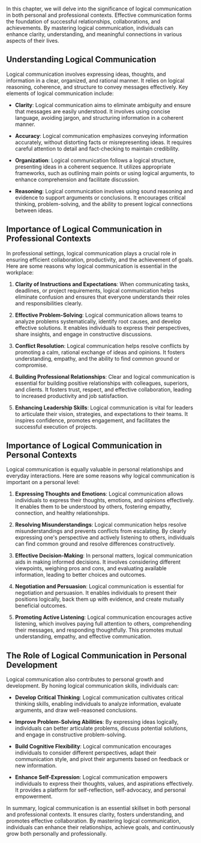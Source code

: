 
In this chapter, we will delve into the significance of logical communication in both personal and professional contexts. Effective communication forms the foundation of successful relationships, collaborations, and achievements. By mastering logical communication, individuals can enhance clarity, understanding, and meaningful connections in various aspects of their lives.

**Understanding Logical Communication**
---------------------------------------

Logical communication involves expressing ideas, thoughts, and information in a clear, organized, and rational manner. It relies on logical reasoning, coherence, and structure to convey messages effectively. Key elements of logical communication include:

* **Clarity**: Logical communication aims to eliminate ambiguity and ensure that messages are easily understood. It involves using concise language, avoiding jargon, and structuring information in a coherent manner.

* **Accuracy**: Logical communication emphasizes conveying information accurately, without distorting facts or misrepresenting ideas. It requires careful attention to detail and fact-checking to maintain credibility.

* **Organization**: Logical communication follows a logical structure, presenting ideas in a coherent sequence. It utilizes appropriate frameworks, such as outlining main points or using logical arguments, to enhance comprehension and facilitate discussion.

* **Reasoning**: Logical communication involves using sound reasoning and evidence to support arguments or conclusions. It encourages critical thinking, problem-solving, and the ability to present logical connections between ideas.

**Importance of Logical Communication in Professional Contexts**
----------------------------------------------------------------

In professional settings, logical communication plays a crucial role in ensuring efficient collaboration, productivity, and the achievement of goals. Here are some reasons why logical communication is essential in the workplace:

1. **Clarity of Instructions and Expectations**: When communicating tasks, deadlines, or project requirements, logical communication helps eliminate confusion and ensures that everyone understands their roles and responsibilities clearly.

2. **Effective Problem-Solving**: Logical communication allows teams to analyze problems systematically, identify root causes, and develop effective solutions. It enables individuals to express their perspectives, share insights, and engage in constructive discussions.

3. **Conflict Resolution**: Logical communication helps resolve conflicts by promoting a calm, rational exchange of ideas and opinions. It fosters understanding, empathy, and the ability to find common ground or compromise.

4. **Building Professional Relationships**: Clear and logical communication is essential for building positive relationships with colleagues, superiors, and clients. It fosters trust, respect, and effective collaboration, leading to increased productivity and job satisfaction.

5. **Enhancing Leadership Skills**: Logical communication is vital for leaders to articulate their vision, strategies, and expectations to their teams. It inspires confidence, promotes engagement, and facilitates the successful execution of projects.

**Importance of Logical Communication in Personal Contexts**
------------------------------------------------------------

Logical communication is equally valuable in personal relationships and everyday interactions. Here are some reasons why logical communication is important on a personal level:

1. **Expressing Thoughts and Emotions**: Logical communication allows individuals to express their thoughts, emotions, and opinions effectively. It enables them to be understood by others, fostering empathy, connection, and healthy relationships.

2. **Resolving Misunderstandings**: Logical communication helps resolve misunderstandings and prevents conflicts from escalating. By clearly expressing one's perspective and actively listening to others, individuals can find common ground and resolve differences constructively.

3. **Effective Decision-Making**: In personal matters, logical communication aids in making informed decisions. It involves considering different viewpoints, weighing pros and cons, and evaluating available information, leading to better choices and outcomes.

4. **Negotiation and Persuasion**: Logical communication is essential for negotiation and persuasion. It enables individuals to present their positions logically, back them up with evidence, and create mutually beneficial outcomes.

5. **Promoting Active Listening**: Logical communication encourages active listening, which involves paying full attention to others, comprehending their messages, and responding thoughtfully. This promotes mutual understanding, empathy, and effective communication.

**The Role of Logical Communication in Personal Development**
-------------------------------------------------------------

Logical communication also contributes to personal growth and development. By honing logical communication skills, individuals can:

* **Develop Critical Thinking**: Logical communication cultivates critical thinking skills, enabling individuals to analyze information, evaluate arguments, and draw well-reasoned conclusions.

* **Improve Problem-Solving Abilities**: By expressing ideas logically, individuals can better articulate problems, discuss potential solutions, and engage in constructive problem-solving.

* **Build Cognitive Flexibility**: Logical communication encourages individuals to consider different perspectives, adapt their communication style, and pivot their arguments based on feedback or new information.

* **Enhance Self-Expression**: Logical communication empowers individuals to express their thoughts, values, and aspirations effectively. It provides a platform for self-reflection, self-advocacy, and personal empowerment.

In summary, logical communication is an essential skillset in both personal and professional contexts. It ensures clarity, fosters understanding, and promotes effective collaboration. By mastering logical communication, individuals can enhance their relationships, achieve goals, and continuously grow both personally and professionally.
